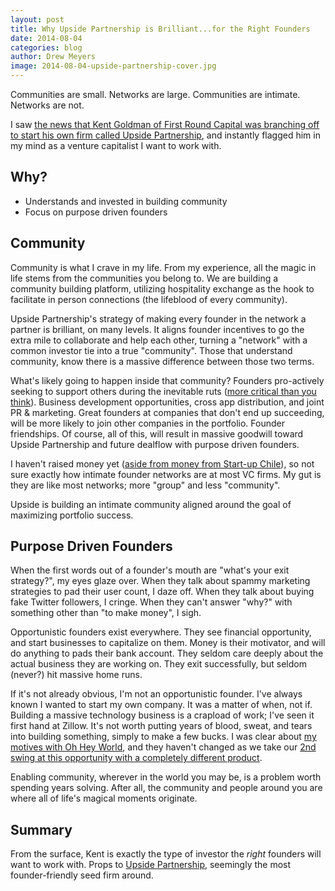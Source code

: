 ```yaml
---
layout: post
title: Why Upside Partnership is Brilliant...for the Right Founders
date: 2014-08-04
categories: blog
author: Drew Meyers
image: 2014-08-04-upside-partnership-cover.jpg
---
```


Communities are small. Networks are large. Communities are intimate. Networks are not.

I saw [the news that Kent Goldman of First Round Capital was branching off to start his own firm called Upside Partnership](http://www.upsidevc.com/2014/07/09/announcing-upside-partnership/), and instantly flagged him in my mind as a venture capitalist I want to work with.

## Why?

<ul>
	<li>Understands and invested in building community</li>
	<li>Focus on purpose driven founders</li>
</ul>

## Community

Community is what I crave in my life. From my experience, all the magic in life stems from the communities you belong to. We are building a community building platform, utilizing hospitality exchange as the hook to facilitate in person connections (the lifeblood of every community).

Upside Partnership's strategy of making every founder in the network a partner is brilliant, on many levels. It aligns founder incentives to go the extra mile to collaborate and help each other, turning a "network" with a common investor tie into a true "community". Those that understand community, know there is a massive difference between those two terms.

What's likely going to happen inside that community? Founders pro-actively seeking to support others during the inevitable ruts ([more critical than you think](https://medium.com/@drewmeyers/the-hidden-depths-of-bootstrapped-startups-b9bf16e5a45c)). Business development opportunities, cross app distribution, and joint PR &amp; marketing. Great founders at companies that don't end up succeeding, will be more likely to join other companies in the portfolio. Founder friendships. Of course, all of this, will result in massive goodwill toward Upside Partnership and future dealflow with purpose driven founders.

I haven't raised money yet ([aside from money from Start-up Chile](http://www.horizonapp.co/blog/startup-chile-journey-gen-10/)), so not sure exactly how intimate founder networks are at most VC firms. My gut is they are like most networks; more "group" and less "community".

Upside is building an intimate community aligned around the goal of maximizing portfolio success.

## Purpose Driven Founders

When the first words out of a founder's mouth are "what's your exit strategy?", my eyes glaze over. When they talk about spammy marketing strategies to pad their user count, I daze off. When they talk about buying fake Twitter followers, I cringe. When they can't answer "why?" with something other than "to make money", I sigh.

Opportunistic founders exist everywhere. They see financial opportunity, and start businesses to capitalize on them. Money is their motivator, and will do anything to pads their bank account. They seldom care deeply about the actual business they are working on. They exit successfully, but seldom (never?) hit massive home runs.

If it's not already obvious, I'm not an opportunistic founder. I've always known I wanted to start my own company. It was a matter of when, not if. Building a massive technology business is a crapload of work; I've seen it first hand at Zillow. It's not worth putting years of blood, sweat, and tears into building something, simply to make a few bucks. I was clear about [my motives with Oh Hey World](http://blog.ohheyworld.com/motives-for-oh-hey-world/), and they haven't changed as we take our [2nd swing at this opportunity with a completely different product](http://www.horizonapp.co/blog/horizon-missed-connections).

Enabling community, wherever in the world you may be, is a problem worth spending years solving. After all, the community and people around you are where all of life's magical moments originate.

## Summary

From the surface, Kent is exactly the type of investor the <em>right</em> founders will want to work with. Props to [Upside Partnership](http://www.upsidevc.com/), seemingly the most founder-friendly seed firm around.
